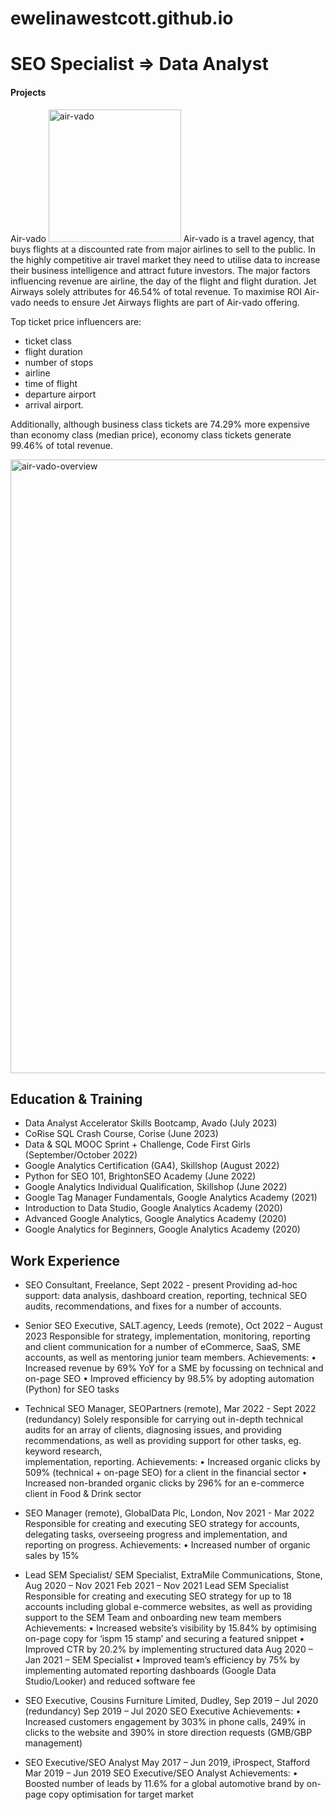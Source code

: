 # ewelinawestcott.github.io

# SEO Specialist  => Data Analyst

#### Projects

Air-vado
<img width="212" alt="air-vado" src="https://github.com/ewelina-we/ewelinawestcott.github.io/assets/105117816/d8f6aa31-9326-4816-ba58-fbd74b7fe46d">
Air-vado is a travel agency, that buys flights  at a discounted rate from major airlines to sell to the public. In the highly competitive air travel market they need to utilise data to increase their business intelligence and attract future investors.
The major factors influencing revenue are airline, the day of the flight and flight duration. Jet Airways solely attributes for 46.54% of total revenue. To maximise ROI Air-vado needs to ensure Jet Airways flights are part of Air-vado offering.

Top ticket price influencers are:
- ticket class
- flight duration
- number of stops
- airline
- time of flight
- departure airport
- arrival airport.

Additionally, although business class tickets are 74.29% more expensive than economy class (median price), economy class tickets generate 99.46% of total revenue. 

<img width="982" alt="air-vado-overview" src="https://github.com/ewelina-we/ewelinawestcott.github.io/assets/105117816/c3502654-e289-4cc4-817e-cd0c99558395">

## Education & Training
- Data Analyst Accelerator Skills Bootcamp, Avado (July 2023)
- CoRise SQL Crash Course, Corise (June 2023)
- Data & SQL MOOC Sprint + Challenge, Code First Girls (September/October 2022)
- Google Analytics Certification (GA4), Skillshop (August 2022)
- Python for SEO 101, BrightonSEO Academy (June 2022)
- Google Analytics Individual Qualification, Skillshop (June 2022)
- Google Tag Manager Fundamentals, Google Analytics Academy (2021)
- Introduction to Data Studio, Google Analytics Academy (2020)
- Advanced Google Analytics, Google Analytics Academy (2020)
- Google Analytics for Beginners, Google Analytics Academy (2020)

## Work Experience
- SEO Consultant, Freelance, Sept 2022 - present
  Providing ad-hoc support: data analysis, dashboard creation, reporting, technical SEO audits, recommendations, and fixes for a number of accounts.

- Senior SEO Executive, SALT.agency, Leeds (remote), Oct 2022 – August 2023
  Responsible for strategy, implementation, monitoring, reporting and client communication for a number of eCommerce, SaaS, SME accounts, as well as mentoring junior team members.
Achievements:
•	Increased revenue by 69% YoY for a SME by focussing on technical and on-page SEO
•	Improved efficiency by 98.5% by adopting automation (Python) for SEO tasks

- Technical SEO Manager, SEOPartners (remote), Mar 2022 - Sept 2022 (redundancy)
  Solely responsible for carrying out in-depth technical audits for an array of clients, diagnosing issues, and providing recommendations, as well as providing support for other tasks, eg. keyword research,     
  implementation, reporting.
Achievements:
•	Increased organic clicks by 509% (technical + on-page SEO) for a client in the financial sector
•	Increased non-branded organic clicks by 296% for an e-commerce client in Food & Drink sector

- SEO Manager (remote), GlobalData Plc, London, Nov 2021 - Mar 2022
  Responsible for creating and executing SEO strategy for accounts, delegating tasks, overseeing progress and implementation, and reporting on progress.
Achievements:
•	Increased number of organic sales by 15%

- Lead SEM Specialist/ SEM Specialist, ExtraMile Communications, Stone, Aug 2020 – Nov 2021 
  Feb 2021 – Nov 2021 Lead SEM Specialist 
  Responsible for creating and executing SEO strategy for up to 18 accounts including global e-commerce websites, as well as providing support to the SEM Team and onboarding new team members
  Achievements:
•	Increased website’s visibility by 15.84% by optimising on-page copy for ‘ispm 15 stamp’ and securing a featured snippet
•	Improved CTR by 20.2% by implementing structured data
  Aug 2020 – Jan 2021 – SEM Specialist
•	Improved team’s efficiency by 75% by implementing automated reporting dashboards (Google Data Studio/Looker) and reduced software fee

- SEO Executive, Cousins Furniture Limited, Dudley, Sep 2019 – Jul 2020 (redundancy)
  Sep 2019 – Jul 2020 SEO Executive
Achievements:
•	Increased customers engagement by 303% in phone calls, 249% in clicks to the website and 390% in store direction requests (GMB/GBP management)

- SEO Executive/SEO Analyst May 2017 – Jun 2019, iProspect, Stafford
  Mar 2019 – Jun 2019 SEO Executive/SEO Analyst
Achievements:
•	Boosted number of leads by 11.6% for a global automotive brand by on-page copy optimisation for target market

